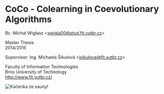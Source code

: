 CoCo - Colearning in Coevolutionary Algorithms
=============================================

Bc. Michal Wiglasz &lt;xwigla00@stud.fit.vutbr.cz>

Master Thesis<br>
2014/2015

Supervisor: Ing. Michaela Šikulová &lt;isikulova@fit.vutbr.cz>

Faculty of Information Technologies<br>
Brno University of Technology<br>
http://www.fit.vutbr.cz/

![Kačenka ze sauny!](http://michalwiglasz.cz/files/kachna.jpg)

